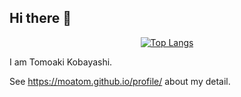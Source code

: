 ## Hi there 👋

<div align="center">
  
  [![Top Langs](https://github-readme-stats.vercel.app/api/top-langs/?username=moatom&layout=compact)](https://github.com/anuraghazra/github-readme-stats)
<!--
  [![Top Langs](https://github-readme-stats.vercel.app/api/top-langs/?username=moatom&layout=donut-vertical)](https://github.com/anuraghazra/github-readme-stats)
-->
</div>


I am Tomoaki Kobayashi.

See <https://moatom.github.io/profile/> about my detail.


<!--
**moatom/moatom** is a ✨ _special_ ✨ repository because its `README.md` (this file) appears on your GitHub profile.

Here are some ideas to get you started:

- 🔭 I’m currently working on ...
- 🌱 I’m currently learning ...
- 👯 I’m looking to collaborate on ...
- 🤔 I’m looking for help with ...
- 💬 Ask me about ...
- 📫 How to reach me: ...
- 😄 Pronouns: ...
- ⚡ Fun fact: ...
-->
